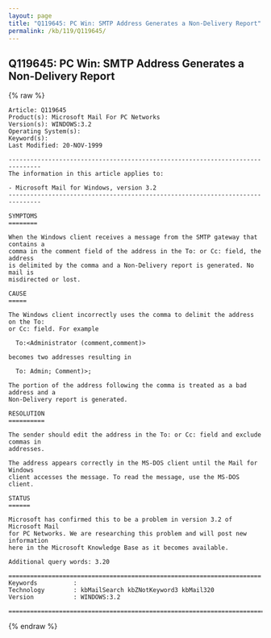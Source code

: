 ```yaml
---
layout: page
title: "Q119645: PC Win: SMTP Address Generates a Non-Delivery Report"
permalink: /kb/119/Q119645/
---
```


## Q119645: PC Win: SMTP Address Generates a Non-Delivery Report

{% raw %}

	Article: Q119645
	Product(s): Microsoft Mail For PC Networks
	Version(s): WINDOWS:3.2
	Operating System(s): 
	Keyword(s): 
	Last Modified: 20-NOV-1999
	
	-------------------------------------------------------------------------------
	The information in this article applies to:
	
	- Microsoft Mail for Windows, version 3.2 
	-------------------------------------------------------------------------------
	
	SYMPTOMS
	========
	
	When the Windows client receives a message from the SMTP gateway that contains a
	comma in the comment field of the address in the To: or Cc: field, the address
	is delimited by the comma and a Non-Delivery report is generated. No mail is
	misdirected or lost.
	
	CAUSE
	=====
	
	The Windows client incorrectly uses the comma to delimit the address on the To:
	or Cc: field. For example
	
	  To:<Administrator (comment,comment)>
	
	becomes two addresses resulting in
	
	  To: Admin; Comment)>;
	
	The portion of the address following the comma is treated as a bad address and a
	Non-Delivery report is generated.
	
	RESOLUTION
	==========
	
	The sender should edit the address in the To: or Cc: field and exclude commas in
	addresses.
	
	The address appears correctly in the MS-DOS client until the Mail for Windows
	client accesses the message. To read the message, use the MS-DOS client.
	
	STATUS
	======
	
	Microsoft has confirmed this to be a problem in version 3.2 of Microsoft Mail
	for PC Networks. We are researching this problem and will post new information
	here in the Microsoft Knowledge Base as it becomes available.
	
	Additional query words: 3.20
	
	======================================================================
	Keywords          :  
	Technology        : kbMailSearch kbZNotKeyword3 kbMail320
	Version           : WINDOWS:3.2
	
	=============================================================================
	

{% endraw %}
